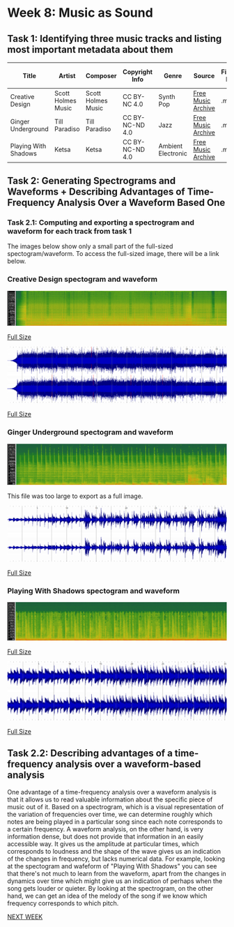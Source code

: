 # Week 8: Music as Sound

## Task 1: Identifying three music tracks and listing most important metadata about them

| Title | Artist | Composer | Copyright Info | Genre | Source | File/Audio Format | Number of Channels | Sample Rate | Bit per second | Duration | File Size |
| --- | --- | --- | --- | --- | --- | --- | --- | --- | --- | --- | --- |
| Creative Design | Scott Holmes Music | Scott Holmes Music | CC BY-NC 4.0 | Synth Pop | [Free Music Archive](https://freemusicarchive.org/music/Scott_Holmes/media-music-mix/creative-design) | .mp3 | 2 | 44100Hz | 320000 | 00:01:52 | 4.27 MB |
| Ginger Underground | Till Paradiso | Till Paradiso | CC BY-NC-ND 4.0 | Jazz | [Free Music Archive](https://freemusicarchive.org/music/till-paradiso/stay-tonight/ginger-underground-tp-023mp3) | .mp3 | 2 | 44100Hz | 320000 | 00:06:51 | 15.7 MB |
| Playing With Shadows | Ketsa | Ketsa | CC BY-NC-ND 4.0 | Ambient Electronic | [Free Music Archive](https://freemusicarchive.org/music/Ketsa/5d/playing-with-shadows) | .mp3 | 2 | 44100Hz | 128018 | 00:03:04 | 2.84 MB |

## Task 2: Generating Spectrograms and Waveforms + Describing Advantages of Time-Frequency Analysis Over a Waveform Based One

### Task 2.1: Computing and exporting a spectrogram and waveform for each track from task 1

The images below show only a small part of the full-sized spectogram/waveform. To access the full-sized image, there will be a link below.

### Creative Design spectogram and waveform

![alt text](https://github.com/louiserugg/MCA-2020/blob/master/creative_design_spectogram.png "Creative Design Spectogram")

[Full Size](https://github.com/louiserugg/MCA-2020/blob/master/creative_design_spectrogram_fullsize.png)

![alt text](https://github.com/louiserugg/MCA-2020/blob/master/creative_design_waveform.png "Creative Design Waveform")

[Full Size](https://github.com/louiserugg/MCA-2020/blob/master/creative_design_waveform_fullsize.png)

### Ginger Underground spectogram and waveform

![alt text](https://github.com/louiserugg/MCA-2020/blob/master/ginger_underground_spectogram.png "Ginger Underground Spectogram")

This file was too large to export as a full image.

![alt text](https://github.com/louiserugg/MCA-2020/blob/master/ginger_underground_waveform.png "Ginger Underground Waveform")

[Full Size](https://github.com/louiserugg/MCA-2020/blob/master/ginger_underground_waveform_fullsize.png)

### Playing With Shadows spectogram and waveform

![alt text](https://github.com/louiserugg/MCA-2020/blob/master/playing_with_shadows_spectogram.png "Playing With Shadows Spectogram")

[Full Size](https://github.com/louiserugg/MCA-2020/blob/master/playing_with_shadows_spectogram_fullsize.png)

![alt text](https://github.com/louiserugg/MCA-2020/blob/master/playing_with_shadows_waveform.png "Playing With Shadows Waveform")

[Full Size](https://github.com/louiserugg/MCA-2020/blob/master/playing_with_shadows_waveform_fullsize.png)

## Task 2.2: Describing advantages of a time-frequency analysis over a waveform-based analysis

One advantage of a time-frequency analysis over a waveform analysis is that it allows us to read valuable information about the specific piece of music out of it. Based on a spectrogram, which is a visual representation of the variation of frequencies over time, we can determine roughly which notes are being played in a particular song since each note corresponds to a certain frequency. A waveform analysis, on the other hand, is very information dense, but does not provide that information in an easily accessible way. It gives us the amplitude at particular times, which corresponds to loudness and the shape of the wave gives us an indication of the changes in frequency, but lacks numerical data. For example, looking at the spectogram and wafeform of "Playing With Shadows" you can see that there's not much to learn from the waveform, apart from the changes in dynamics over time which might give us an indication of perhaps when the song gets louder or quieter. By looking at the spectrogram, on the other hand, we can get an idea of the melody of the song if we know which frequency corresponds to which pitch.

[NEXT WEEK](week9.md)
